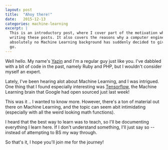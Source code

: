```yaml
---
layout: post
title:  "Ahoy there!"
date:   2015-12-13
categories: machine-learning
excerpt: |
  This is an introductory post, where I cover part of the motivation why I'm
  writing these posts. It also covers the reasons why a computer engineer, with
  absolutely no Machine Learning background has suddenly decided to give it a
  go.
---
```

Well hello. My name's [Yazin](https://twitter.com/yazinsai) and I'm a regular guy just like you. I've dabbled with a bit of code in the past, namely Ruby and PHP, but I wouldn't consider myself an expert.

Lately, I've been hearing alot about Machine Learning, and I was intrigued. One thing that I found especially interesting was [Tensorflow](tensorflow-homepage), the Machine Learning brain that Google had open sourced just last week!

This was it .. I wanted to know more. However, there's a ton of material out there on Machine Learning, and the topic can seem abit intimidating (especially with all the weird looking math functions).

I heard that the best way to learn was to teach, so I'll be documenting everything I learn here. If I don't understand something, I'll just say so -- instead of attempting to BS my way through.

So that's it, I hope you'll join me for the journey!

[tensorflow-homepage]: http://tensorflow.org
